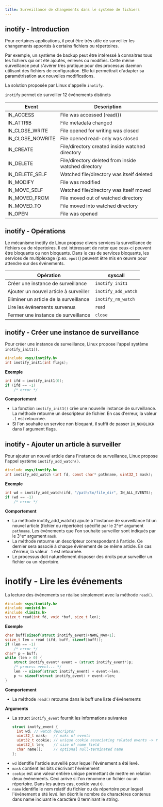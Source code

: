 ```yaml
---
title: Surveillance de changements dans le système de fichiers
---
```


## inotify - Introduction

Pour certaines applications, il peut être très utile de surveiller les
changements apportés à certains fichiers ou répertoires.

Par exemple, un système de backup peut être intéressé à connaitres tous les
fichiers qui ont été ajoutés, enlevés ou modifiés. Cette même surveillance
peut s'avérer très pratique pour des processus daemon utilisant des fichiers
de configuration. Elle lui permettrait d'adapter sa paramétrisation aux
nouvelles modifications.

La solution proposée par Linux s'appelle `inotify`.

`inotify` permet de surveiller 12 événements distincts

| Event            | Description                                          |
| ---------------- | ---------------------------------------------------- |
| IN_ACCESS        | File was accessed (read())                           |
| IN_ATTRIB        | File metadata changed                                |
| IN_CLOSE_WRITE   | File opened for writing was closed                   |
| IN_CLOSE_NOWRITE | File opened read-only was closed                     |
| IN_CREATE        | File/directory created inside watched directory      |
| IN_DELETE        | File/directory deleted from inside watched directory |
| IN_DELETE_SELF   | Watched file/directory was itself deleted            |
| IN_MODIFY        | File was modified                                    |
| IN_MOVE_SELF     | Watched file/directory was itself moved              |
| IN_MOVED_FROM    | File moved out of watched directory                  |
| IN_MOVED_TO      | File moved into watched directory                    |
| IN_OPEN          | File was opened                                      |

## inotify - Opérations

Le mécanisme inotify de Linux propose divers services la surveillance de
fichiers ou de répertoires. Il est intéressant de noter que ceux-ci peuvent être
bloquants ou non bloquants. Dans le cas de services bloquants, les services
de multiplexage (p.ex. `epoll`) peuvent être mis en œuvre pour attendre sur
des événements.

| Opération                              | syscall             |
| -------------------------------------- | ------------------- |
| Créer une instance de surveillance     | `inotify_init1`     |
| Ajouter un nouvel article à surveiller | `inotify_add_watch` |
| Eliminer un article de la surveillance | `inotify_rm_watch`  |
| Lire les événements survenus           | `read`              |
| Fermer une instance de surveillance    | `close`             |

## inotify - Créer une instance de surveillance

Pour créer une instance de surveillance, Linux propose l'appel système
`inotify_init1()`.

```c
#include <sys/inotify.h>
int inotify_init1(int flags);
```

**Exemple**

```c
int ifd = inotify_init1(0);
if (ifd == -1)
    /* error */
```

**Comportement**

- La fonction `inotify_init1()` crèe une nouvelle instance de surveillance. La
  méthode retourne un descripteur de fichier. En cas d'erreur, la valeur `-1` est
  retournée.
- Si l'on souhaite un service non bloquant, il suffit de passer `IN_NONBLOCK` dans
  l'argument flags.

## inotify - Ajouter un article à surveiller

Pour ajouter un nouvel article dans l'instance de surveillance, Linux propose
l'appel système `inotify_add_watch()`.

```c
#include <sys/inotify.h>
int inotify_add_watch (int fd, const char* pathname, uint32_t mask);
```

**Exemple**

```c
int wd = inotify_add_watch(ifd, "/path/to/file_dir", IN_ALL_EVENTS);
if (wd == -1)
    /* error */
```

**Comportement**

- La méthode inotify_add_watch() ajoute à l'instance de surveillance fd un
  nouvel article (fichier ou répertoire) spécifié par le 2^e^ argument `pathname`. Les
  événements que l'on souhaite surveiller sont indiqués par le 3^e^ argument `mask`.
- La méthode retourne un descripteur correspondant à l'article. Ce dernier sera
  associé à chaque événement de ce même article. En cas d'erreur, la valeur `-1`
  est retournée.
- Le processus doit naturellement disposer des droits pour surveiller un fichier ou
  un répertoire.

# inotify - Lire les événements

La lecture des événements se réalise simplement avec la méthode `read()`.

```c
#include <sys/inotify.h>
#include <unistd.h>
#include <limits.h>
ssize_t read(int fd, void *buf, size_t len);
```

**Exemple**

```c
char buff[sizeof(struct inotify_event)+NAME_MAX+1];
ssize_t len = read (ifd, buff, sizeof(buff));
if (len == -1)
    /* error */
char* p = buff;
while (len > 0) {
    struct inotify_event* event = (struct inotify_event*)p;
    /* process event... */
    len -= sizeof(struct inotify_event) + event->len;
    p += sizeof(struct inotify_event) + event->len;
}
```

**Comportement**

- La méthode `read()` retourne dans le buff une liste d'événements

**Arguments**

- La struct `inotify_event` fournit les informations suivantes
  ```c
  struct inotfy_event {
    int wd; // watch descriptor
    uint32_t mask;   // maks of events
    uint32_t cookie; // unique cookie associating related events -> rename(2)
    uint32_t len;    // size of name field
    char name[];     // optional null-terminated name
  };
  ```
- `wd` identifie l'article surveillé pour lequel l'événement a été levé.
- `mask` contient les bits décrivant l'événement
- `cookie` est une valeur entière unique permettant de mettre en relation deux
  événements. Ceci arrive si l'on renomme un fichier ou un répertoire. Dans les
  autres cas, cookie vaut `0`.
- `name` identifie le nom relatif du fichier ou du répertoire pour lequel l'événement
  a été levé. len décrit le nombre de charactères contenus dans name incluant le
  caractère 0 terminant le string.